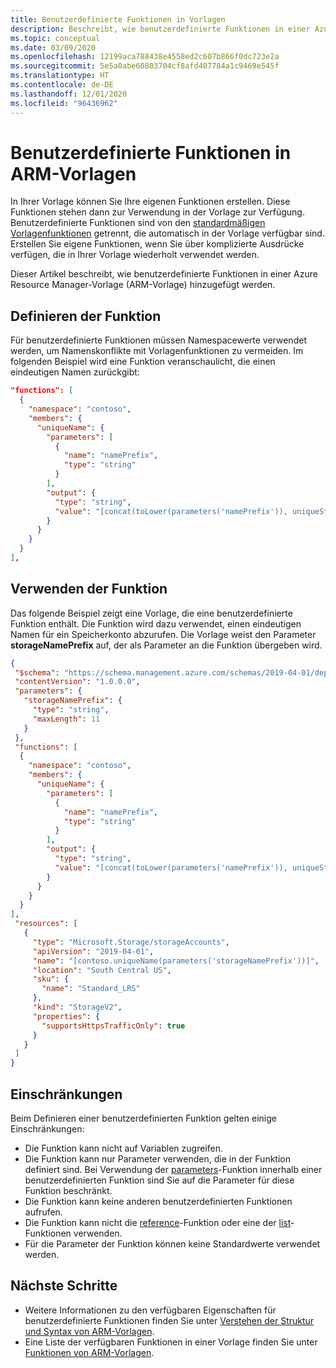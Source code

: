 ```yaml
---
title: Benutzerdefinierte Funktionen in Vorlagen
description: Beschreibt, wie benutzerdefinierte Funktionen in einer Azure Resource Manager-Vorlage (ARM-Vorlage) definiert und verwendet werden.
ms.topic: conceptual
ms.date: 03/09/2020
ms.openlocfilehash: 12199aca788438e4558ed2c607b866f0dc723e2a
ms.sourcegitcommit: 5e5a0abe60803704cf8afd407784a1c9469e545f
ms.translationtype: HT
ms.contentlocale: de-DE
ms.lasthandoff: 12/01/2020
ms.locfileid: "96436962"
---
```

# <a name="user-defined-functions-in-arm-template"></a>Benutzerdefinierte Funktionen in ARM-Vorlagen

In Ihrer Vorlage können Sie Ihre eigenen Funktionen erstellen. Diese Funktionen stehen dann zur Verwendung in der Vorlage zur Verfügung. Benutzerdefinierte Funktionen sind von den [standardmäßigen Vorlagenfunktionen](template-functions.md) getrennt, die automatisch in der Vorlage verfügbar sind. Erstellen Sie eigene Funktionen, wenn Sie über komplizierte Ausdrücke verfügen, die in Ihrer Vorlage wiederholt verwendet werden.

Dieser Artikel beschreibt, wie benutzerdefinierte Funktionen in einer Azure Resource Manager-Vorlage (ARM-Vorlage) hinzugefügt werden.

## <a name="define-the-function"></a>Definieren der Funktion

Für benutzerdefinierte Funktionen müssen Namespacewerte verwendet werden, um Namenskonflikte mit Vorlagenfunktionen zu vermeiden. Im folgenden Beispiel wird eine Funktion veranschaulicht, die einen eindeutigen Namen zurückgibt:

```json
"functions": [
  {
    "namespace": "contoso",
    "members": {
      "uniqueName": {
        "parameters": [
          {
            "name": "namePrefix",
            "type": "string"
          }
        ],
        "output": {
          "type": "string",
          "value": "[concat(toLower(parameters('namePrefix')), uniqueString(resourceGroup().id))]"
        }
      }
    }
  }
],
```

## <a name="use-the-function"></a>Verwenden der Funktion

Das folgende Beispiel zeigt eine Vorlage, die eine benutzerdefinierte Funktion enthält. Die Funktion wird dazu verwendet, einen eindeutigen Namen für ein Speicherkonto abzurufen. Die Vorlage weist den Parameter **storageNamePrefix** auf, der als Parameter an die Funktion übergeben wird.

```json
{
 "$schema": "https://schema.management.azure.com/schemas/2019-04-01/deploymentTemplate.json#",
 "contentVersion": "1.0.0.0",
 "parameters": {
   "storageNamePrefix": {
     "type": "string",
     "maxLength": 11
   }
 },
 "functions": [
  {
    "namespace": "contoso",
    "members": {
      "uniqueName": {
        "parameters": [
          {
            "name": "namePrefix",
            "type": "string"
          }
        ],
        "output": {
          "type": "string",
          "value": "[concat(toLower(parameters('namePrefix')), uniqueString(resourceGroup().id))]"
        }
      }
    }
  }
],
 "resources": [
   {
     "type": "Microsoft.Storage/storageAccounts",
     "apiVersion": "2019-04-01",
     "name": "[contoso.uniqueName(parameters('storageNamePrefix'))]",
     "location": "South Central US",
     "sku": {
       "name": "Standard_LRS"
     },
     "kind": "StorageV2",
     "properties": {
       "supportsHttpsTrafficOnly": true
     }
   }
 ]
}
```

## <a name="limitations"></a>Einschränkungen

Beim Definieren einer benutzerdefinierten Funktion gelten einige Einschränkungen:

* Die Funktion kann nicht auf Variablen zugreifen.
* Die Funktion kann nur Parameter verwenden, die in der Funktion definiert sind. Bei Verwendung der [parameters](template-functions-deployment.md#parameters)-Funktion innerhalb einer benutzerdefinierten Funktion sind Sie auf die Parameter für diese Funktion beschränkt.
* Die Funktion kann keine anderen benutzerdefinierten Funktionen aufrufen.
* Die Funktion kann nicht die [reference](template-functions-resource.md#reference)-Funktion oder eine der [list](template-functions-resource.md#list)-Funktionen verwenden.
* Für die Parameter der Funktion können keine Standardwerte verwendet werden.

## <a name="next-steps"></a>Nächste Schritte

* Weitere Informationen zu den verfügbaren Eigenschaften für benutzerdefinierte Funktionen finden Sie unter [Verstehen der Struktur und Syntax von ARM-Vorlagen](template-syntax.md).
* Eine Liste der verfügbaren Funktionen in einer Vorlage finden Sie unter [Funktionen von ARM-Vorlagen](template-functions.md).
